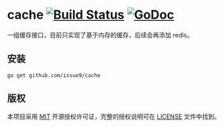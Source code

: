 cache
[![Build Status](https://travis-ci.org/issue9/cache.svg?branch=master)](https://travis-ci.org/issue9/cache)
[![GoDoc](https://godoc.org/github.com/issue9/cache?status.svg)](https://godoc.org/github.com/issue9/cache)
======

一组缓存接口，目前只实现了基于内存的缓存，后续会再添加 redis。

安装
---

```shell
go get github.com/issue9/cache
```

版权
---

本项目采用 [MIT](https://opensource.org/licenses/MIT) 开源授权许可证，完整的授权说明可在 [LICENSE](LICENSE) 文件中找到。
